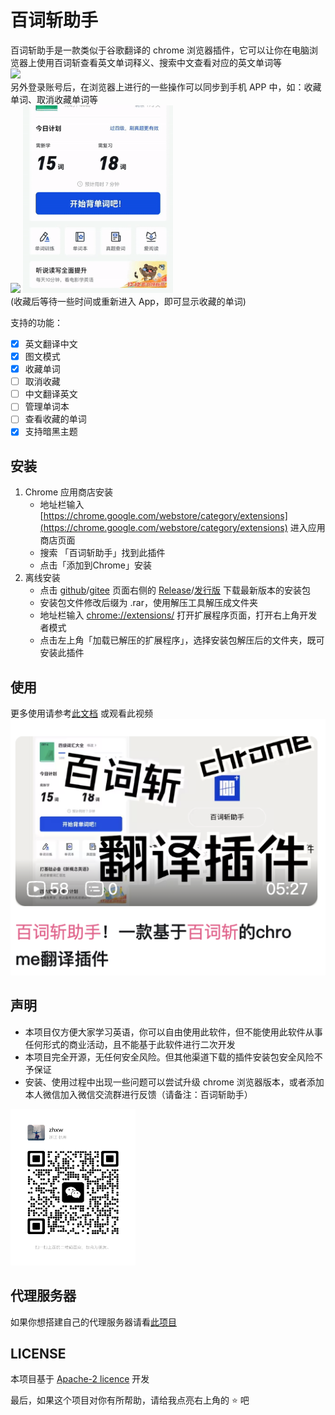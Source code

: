 # 百词斩助手

百词斩助手是一款类似于谷歌翻译的 chrome 浏览器插件，它可以让你在电脑浏览器上使用百词斩查看英文单词释义、搜索中文查看对应的英文单词等  
<img src="./imgs/translate.gif" style="width:400px; ">  
另外登录账号后，在浏览器上进行的一些操作可以同步到手机 APP 中，如：收藏单词、取消收藏单词等  
<img src="./imgs/collect-word.gif" style="width:400px;">
<img src="./imgs/look-word.gif" style="height:300px;">  
(收藏后等待一些时间或重新进入 App，即可显示收藏的单词)

支持的功能：
- [x] 英文翻译中文
- [x] 图文模式
- [x] 收藏单词
- [ ] 取消收藏
- [ ] 中文翻译英文
- [ ] 管理单词本
- [ ] 查看收藏的单词
- [x] 支持暗黑主题

## 安装
1. Chrome 应用商店安装  
   - 地址栏输入 [https://chrome.google.com/webstore/category/extensions](https://chrome.google.com/webstore/category/extensions) 进入应用商店页面
   - 搜索 「百词斩助手」找到此插件
   - 点击「添加到Chrome」安装
2. 离线安装
   - 点击 [github](https://github.com/marmot-z/baicizhan-helper)/[gitee](https://gitee.com/mamotz/baicizhan-helper) 页面右侧的 [Release](https://github.com/marmot-z/baicizhan-helper/releases)/[发行版](https://gitee.com/mamotz/baicizhan-helper/releases) 下载最新版本的安装包   
   - 安装包文件修改后缀为 .rar，使用解压工具解压成文件夹
   - 地址栏输入 [chrome://extensions/](chrome://extensions/) 打开扩展程序页面，打开右上角开发者模式
   - 点击左上角「加载已解压的扩展程序」，选择安装包解压后的文件夹，既可安装此插件

## 使用
更多使用请参考[此文档](./usage.md) 或观看此视频   
[![百词斩翻译插件介绍视频](./imgs/video.png)](https://www.bilibili.com/video/BV1QG411P7Es/?vd_source=c9a73be2d20b05f083743335a8193e20 "百词斩翻译插件介绍视频")

## 声明
- 本项目仅方便大家学习英语，你可以自由使用此软件，但不能使用此软件从事任何形式的商业活动，且不能基于此软件进行二次开发
- 本项目完全开源，无任何安全风险。但其他渠道下载的插件安装包安全风险不予保证
- 安装、使用过程中出现一些问题可以尝试升级 chrome 浏览器版本，或者添加本人微信加入微信交流群进行反馈（请备注：百词斩助手）
<img style="width: 200px; height: 250px" src="./imgs/wechat-qr.png">

## 代理服务器
如果你想搭建自己的代理服务器请看[此项目](https://github.com/marmot-z/baicizhan-helper-proxy)

## LICENSE
本项目基于 [Apache-2 licence](https://www.apache.org/licenses/LICENSE-2.0) 开发


最后，如果这个项目对你有所帮助，请给我点亮右上角的 :star: 吧